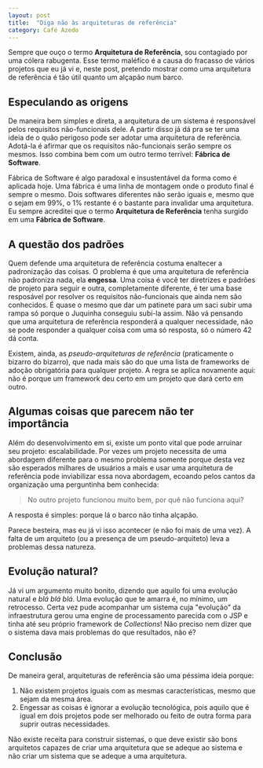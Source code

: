 ```yaml
---
layout: post
title:  "Diga não às arquiteturas de referência"
category: Café Azedo
---
```


Sempre que ouço o termo **Arquitetura de Referência**, sou contagiado por uma cólera rabugenta. Esse
termo maléfico é a causa do fracasso de vários projetos que eu já vi e, neste post, pretendo mostrar
como uma arquitetura de referência é tão útil quanto um alçapão num barco.

## Especulando as origens

De maneira bem simples e direta, a arquitetura de um sistema é responsável pelos requisitos
não-funcionais dele. A partir disso já dá pra se ter uma ideia de o quão perigoso pode ser adotar
uma arquitetura de referência. Adotá-la é afirmar que os requisitos não-funcionais serão sempre os
mesmos. Isso combina bem com um outro termo terrível: **Fábrica de Software**.

Fábrica de Software é algo paradoxal e insustentável da forma como é aplicada hoje. Uma fábrica é
uma linha de montagem onde o produto final é sempre o mesmo. Dois softwares diferentes não serão
iguais e, mesmo que o sejam em 99%, o 1% restante é o bastante para invalidar uma arquitetura. Eu
sempre acreditei que o termo **Arquitetura de Referência** tenha surgido em uma **Fábrica de
Software**.

## A questão dos padrões

Quem defende uma arquitetura de referência costuma enaltecer a padronização das coisas. O problema
é que uma arquitetura de referência não padroniza nada, ela **engessa**. Uma coisa é você ter
diretrizes e padrões de projeto para seguir e outra, completamente diferente, é ter uma base
resposável por resolver os requisitos não-funcionais que ainda nem são conhecidos. É quase o mesmo
que dar um patinete para um saci subir uma rampa só porque o Juquinha conseguiu subí-la assim.
Não vá pensando que uma arquitetura de referência responderá a qualquer necessidade, não se pode
responder a qualquer coisa com uma só resposta, só o número 42 dá conta.

Existem, ainda, as *pseudo-arquiteturas de referência* (praticamente o bizarro do bizarro), que nada
mais são do que uma lista de frameworks de adoção obrigatória para qualquer projeto. A regra se
aplica novamente aqui: não é porque um framework deu certo em um projeto que dará certo em outro.

## Algumas coisas que parecem não ter importância

Além do desenvolvimento em si, existe um ponto vital que pode arruinar seu projeto: escalabilidade.
Por vezes um projeto necessita de uma abordagem diferente para o mesmo problema somente porque desta
vez são esperados milhares de usuários a mais e usar uma arquitetura de referência pode inviabilizar
essa nova abordagem, ecoando pelos cantos da organização uma perguntinha bem conhecida:

> No outro projeto funcionou muito bem, por quê não funciona aqui?

A resposta é simples: porque lá o barco não tinha alçapão.

Parece besteira, mas eu já vi isso acontecer (e não foi mais de uma vez). A falta de um arquiteto
(ou a presença de um pseudo-arquiteto) leva a problemas dessa natureza.

## Evolução natural?

Já vi um argumento muito bonito, dizendo que aquilo foi uma evolução natural e *blá blá blá*. Uma
evolução que te amarra é, no mínimo, um retrocesso. Certa vez pude acompanhar um sistema cuja
"evolução" da infraestrutura gerou uma engine de processamento parecida com o JSP e tinha até seu
próprio framework de *Collections*! Não preciso nem dizer que o sistema dava mais problemas do que
resultados, não é?

## Conclusão

De maneira geral, arquiteturas de referência são uma péssima ideia porque:

1. Não existem projetos iguais com as mesmas características, mesmo que sejam da mesma área.
1. Engessar as coisas é ignorar a evolução tecnológica, pois aquilo que é igual em dois projetos
   pode ser melhorado ou feito de outra forma para suprir outras necessidades.

Não existe receita para construir sistemas, o que deve existir são bons arquitetos capazes de criar
uma arquitetura que se adeque ao sistema e não criar um sistema que se adeque a uma arquitetura.
